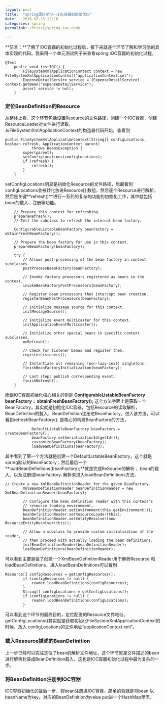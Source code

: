 ```yaml
---
layout: post  
title:  "spring源码学习--IOC容器初始化代码"  
date:   2016-07-23 12:16  
categories: spring  
permalink: /Priest/spring-ioc-code  

---
```


**前言：**了解了IOC容器的初始化过程后，接下来就逐个环节了解和学习他的具体实现的代码。我采用一个单元测试例子来查看spring IOC容器的初始化过程。   
```
@Test
    public void testIOC() {
        FileSystemXmlApplicationContext context = new FileSystemXmlApplicationContext("applicationContext.xml");
        ExpenseDetailService service = (ExpenseDetailService) context.getBean("expenseDetailService");
        assert service != null;
    }
```

### 定位BeanDefinition的Resource  
从整体上看，这个环节包括设置Resource的文件路径，创建一个IOC容器，创建ResourceLoader对文件进行读取。  
从FileSystemXmlApplicationContext的构造器代码开始，查看到      

```
public FileSystemXmlApplicationContext(String[] configLocations, boolean refresh, ApplicationContext parent)
			throws BeansException {
		super(parent);
		setConfigLocations(configLocations);
		if (refresh) {
			refresh();
		}
	}
```
setConfigLocations明显是初始化Resource的文件路径，后面看到configLocations会被转化放进Resource[] 数组，然后逐个Resource进行解析。然后是关键**refresh()**进行一系列的复杂的功能的初始化工作，其中就包括bean的载入、注册等功能。   
 
```
	// Prepare this context for refreshing.
	prepareRefresh();
	// Tell the subclass to refresh the internal bean factory.
	
	ConfigurableListableBeanFactory beanFactory = obtainFreshBeanFactory();

	// Prepare the bean factory for use in this context.
	prepareBeanFactory(beanFactory);

	try {
		// Allows post-processing of the bean factory in context subclasses.
		postProcessBeanFactory(beanFactory);

		// Invoke factory processors registered as beans in the context.
		invokeBeanFactoryPostProcessors(beanFactory);

		// Register bean processors that intercept bean creation.
		registerBeanPostProcessors(beanFactory);

		// Initialize message source for this context.
		initMessageSource();

		// Initialize event multicaster for this context.
		initApplicationEventMulticaster();

		// Initialize other special beans in specific context subclasses.
		onRefresh();

		// Check for listener beans and register them.
		registerListeners();

		// Instantiate all remaining (non-lazy-init) singletons.
		finishBeanFactoryInitialization(beanFactory);

		// Last step: publish corresponding event.
		finishRefresh();
	}
```    

而跟IOC容器初始化核心相关的则是 **ConfigurableListableBeanFactory beanFactory = obtainFreshBeanFactory();** 这个方法字面上是获取一个BeanFacotry，其实就是初始化IOC容器，包括Resource的读取解析，BeanDefinition的载入，BeanDefinition注册进BeanFactory。进入该方法，可以看到refreshBeanFactory(); 是核心的构建BeanFactory的方法，    
  
```
			DefaultListableBeanFactory beanFactory = createBeanFactory();
			beanFactory.setSerializationId(getId());
			customizeBeanFactory(beanFactory);
			loadBeanDefinitions(beanFactory);
```    

其中看到了第一个方法就是创建一个DefaultListableBeanFactory，这个就是spring默认的BeanFactory；然后最后一个**loadBeanDefinitions(beanFactory);**就是完成ReSource的解析 、bean的载入、以及注册进beanFactory. 
解析来进入loadBeanDefinitions方法，   

```
// Create a new XmlBeanDefinitionReader for the given BeanFactory.
		XmlBeanDefinitionReader beanDefinitionReader = new XmlBeanDefinitionReader(beanFactory);

		// Configure the bean definition reader with this context's
		// resource loading environment.
		beanDefinitionReader.setEnvironment(this.getEnvironment());
		beanDefinitionReader.setResourceLoader(this);
		beanDefinitionReader.setEntityResolver(new ResourceEntityResolver(this));

		// Allow a subclass to provide custom initialization of the reader,
		// then proceed with actually loading the bean definitions.
		initBeanDefinitionReader(beanDefinitionReader);
		loadBeanDefinitions(beanDefinitionReader);
```   

可以看到主要是做了创建一个XmlBeanDefinitionReader用于解析Resource 和 loadBeanDefinitions，进入loadBeanDefinitions可以看到   

```
Resource[] configResources = getConfigResources();
		if (configResources != null) {
			reader.loadBeanDefinitions(configResources);
		}
		String[] configLocations = getConfigLocations();
		if (configLocations != null) {
			reader.loadBeanDefinitions(configLocations);
		}
```   

可以看到这个环节的最终目的，定位配置的Resource文件地址。getConfigLocations()其实就是获取初始化FileSystemXmlApplicationContext的时候，放入 configLocations的文件地址“applicationContext.xml”。    
### 载入Resource描述的BeanDefinition  
上一步已经可以完成定位了bean的解析文件地址，这个环节就是文件描述的bean进行解析封装成BeanDefinition载入，这也是IOC容器初始化过程中最为复杂的一步。    
### 将BeanDefinition注册到IOC容器  
IOC容器初始化的最后一步，将bean注册进IOC容器，简单的将就是将bean 以beanName为key，对应的BeanDefinition为value put进一个HashMap里面。
